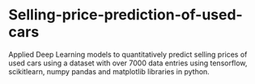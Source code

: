 # Selling-price-prediction-of-used-cars
Applied Deep Learning models to quantitatively predict selling prices of used cars using a dataset with over 7000 data entries using tensorflow, scikitlearn, numpy pandas and matplotlib libraries in python.
